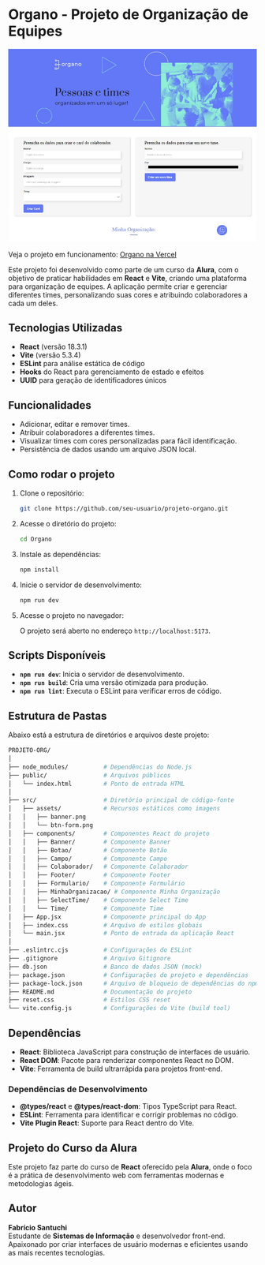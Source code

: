 # Organo - Projeto de Organização de Equipes

![Preview](./public/preview.png)

Veja o projeto em funcionamento: [Organo na Vercel](https://cine-tag-alura-amber.vercel.app/)

Este projeto foi desenvolvido como parte de um curso da **Alura**, com o objetivo de praticar habilidades em **React** e **Vite**, criando uma plataforma para organização de equipes. A aplicação permite criar e gerenciar diferentes times, personalizando suas cores e atribuindo colaboradores a cada um deles.

## Tecnologias Utilizadas

- **React** (versão 18.3.1)
- **Vite** (versão 5.3.4)
- **ESLint** para análise estática de código
- **Hooks** do React para gerenciamento de estado e efeitos
- **UUID** para geração de identificadores únicos

## Funcionalidades

- Adicionar, editar e remover times.
- Atribuir colaboradores a diferentes times.
- Visualizar times com cores personalizadas para fácil identificação.
- Persistência de dados usando um arquivo JSON local.

## Como rodar o projeto

1. Clone o repositório:

   ```bash
   git clone https://github.com/seu-usuario/projeto-organo.git
   ```

2. Acesse o diretório do projeto:

   ```bash
   cd Organo
   ```

3. Instale as dependências:

   ```bash
   npm install
   ```

4. Inicie o servidor de desenvolvimento:

   ```bash
   npm run dev
   ```

5. Acesse o projeto no navegador:

   O projeto será aberto no endereço `http://localhost:5173`.

## Scripts Disponíveis

- **`npm run dev`**: Inicia o servidor de desenvolvimento.
- **`npm run build`**: Cria uma versão otimizada para produção.
- **`npm run lint`**: Executa o ESLint para verificar erros de código.

## Estrutura de Pastas

Abaixo está a estrutura de diretórios e arquivos deste projeto:

```bash
PROJETO-ORG/
│
├── node_modules/          # Dependências do Node.js
├── public/                # Arquivos públicos
│   └── index.html         # Ponto de entrada HTML
│
├── src/                   # Diretório principal de código-fonte
│   ├── assets/            # Recursos estáticos como imagens
│   │   ├── banner.png
│   │   └── btn-form.png
│   ├── components/        # Componentes React do projeto
│   │   ├── Banner/        # Componente Banner
│   │   ├── Botao/         # Componente Botão
│   │   ├── Campo/         # Componente Campo
│   │   ├── Colaborador/   # Componente Colaborador
│   │   ├── Footer/        # Componente Footer
│   │   ├── Formulario/    # Componente Formulário
│   │   ├── MinhaOrganizacao/ # Componente Minha Organização
│   │   ├── SelectTime/    # Componente Select Time
│   │   └── Time/          # Componente Time
│   ├── App.jsx            # Componente principal do App
│   ├── index.css          # Arquivo de estilos globais
│   └── main.jsx           # Ponto de entrada da aplicação React
│
├── .eslintrc.cjs          # Configurações do ESLint
├── .gitignore             # Arquivo Gitignore
├── db.json                # Banco de dados JSON (mock)
├── package.json           # Configurações do projeto e dependências
├── package-lock.json      # Arquivo de bloqueio de dependências do npm
├── README.md              # Documentação do projeto
├── reset.css              # Estilos CSS reset
└── vite.config.js         # Configurações do Vite (build tool)
```

## Dependências

- **React**: Biblioteca JavaScript para construção de interfaces de usuário.
- **React DOM**: Pacote para renderizar componentes React no DOM.
- **Vite**: Ferramenta de build ultrarrápida para projetos front-end.

### Dependências de Desenvolvimento

- **@types/react** e **@types/react-dom**: Tipos TypeScript para React.
- **ESLint**: Ferramenta para identificar e corrigir problemas no código.
- **Vite Plugin React**: Suporte para React dentro do Vite.

## Projeto do Curso da Alura

Este projeto faz parte do curso de **React** oferecido pela **Alura**, onde o foco é a prática de desenvolvimento web com ferramentas modernas e metodologias ágeis.

## Autor

**Fabrício Santuchi**  
Estudante de **Sistemas de Informação** e desenvolvedor front-end. Apaixonado por criar interfaces de usuário modernas e eficientes usando as mais recentes tecnologias.
